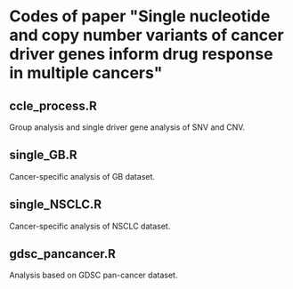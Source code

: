 # Codes of paper "Single nucleotide and copy number variants of cancer driver genes inform drug response in multiple cancers"
## ccle_process.R
Group analysis and single driver gene analysis of SNV and CNV.

## single_GB.R
Cancer-specific analysis of GB dataset.

## single_NSCLC.R
Cancer-specific analysis of NSCLC dataset.

## gdsc_pancancer.R
Analysis based on GDSC pan-cancer dataset.
